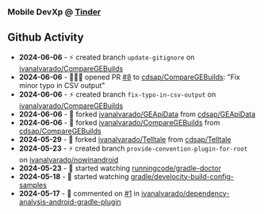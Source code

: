 ### Mobile DevXp @ [Tinder](https://medium.com/tinder)

## Github Activity
- **2024-06-06** - ⚡️ created branch `update-gitignore` on [ivanalvarado/CompareGEBuilds](https://github.com/ivanalvarado/CompareGEBuilds)
- **2024-06-06** - 🧑🏻‍💻 opened PR [#8](https://github.com/cdsap/CompareGEBuilds/pull/8) to [cdsap/CompareGEBuilds](https://github.com/cdsap/CompareGEBuilds): "Fix minor typo in CSV output"
- **2024-06-06** - ⚡️ created branch `fix-typo-in-csv-output` on [ivanalvarado/CompareGEBuilds](https://github.com/ivanalvarado/CompareGEBuilds)
- **2024-06-06** - 🔱 forked [ivanalvarado/GEApiData](https://github.com/ivanalvarado/GEApiData) from [cdsap/GEApiData](https://github.com/cdsap/GEApiData)
- **2024-06-06** - 🔱 forked [ivanalvarado/CompareGEBuilds](https://github.com/ivanalvarado/CompareGEBuilds) from [cdsap/CompareGEBuilds](https://github.com/cdsap/CompareGEBuilds)
- **2024-05-29** - 🔱 forked [ivanalvarado/Telltale](https://github.com/ivanalvarado/Telltale) from [cdsap/Telltale](https://github.com/cdsap/Telltale)
- **2024-05-23** - ⚡️ created branch `provide-convention-plugin-for-root` on [ivanalvarado/nowinandroid](https://github.com/ivanalvarado/nowinandroid)
- **2024-05-23** - 👀 started watching [runningcode/gradle-doctor](https://github.com/runningcode/gradle-doctor)
- **2024-05-18** - 👀 started watching [gradle/develocity-build-config-samples](https://github.com/gradle/develocity-build-config-samples)
- **2024-05-17** - 💬 commented on [#1](https://api.github.com/repos/ivanalvarado/dependency-analysis-android-gradle-plugin/issues/1/comments) in [ivanalvarado/dependency-analysis-android-gradle-plugin](https://github.com/ivanalvarado/dependency-analysis-android-gradle-plugin)